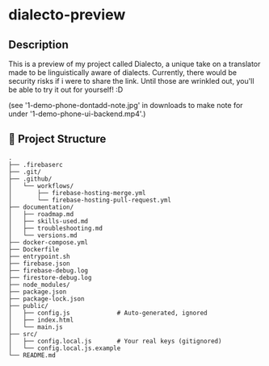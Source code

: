 # dialecto-preview

## Description
This is a preview of my project called Dialecto, a unique take on a translator made to be linguistically aware of dialects. Currently, there would be security risks if i were to share the link. Until those are wrinkled out, you'll be able to try it out for yourself! :D

(see '1-demo-phone-dontadd-note.jpg' in downloads to make note for under '1-demo-phone-ui-backend.mp4'.)

## 📁 Project Structure

```
.
├── .firebaserc
├── .git/
├── .github/
│   └── workflows/
│       ├── firebase-hosting-merge.yml
│       └── firebase-hosting-pull-request.yml
├── documentation/
│   ├── roadmap.md
│   ├── skills-used.md
│   ├── troubleshooting.md
│   └── versions.md
├── docker-compose.yml
├── Dockerfile
├── entrypoint.sh
├── firebase.json
├── firebase-debug.log
├── firestore-debug.log
├── node_modules/
├── package.json
├── package-lock.json
├── public/
│   ├── config.js             # Auto-generated, ignored
│   ├── index.html
│   └── main.js
├── src/
│   ├── config.local.js       # Your real keys (gitignored)
│   └── config.local.js.example
└── README.md
```
